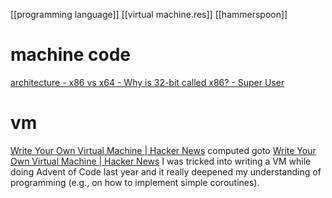 [[programming language]]
[[virtual machine.res]]
[[hammerspoon]]
# machine code
[architecture - x86 vs x64 - Why is 32-bit called x86? - Super User](https://superuser.com/questions/179919/x86-vs-x64-why-is-32-bit-called-x86)

# vm
[Write Your Own Virtual Machine | Hacker News](https://news.ycombinator.com/item?id=18678699)
	computed goto
[Write Your Own Virtual Machine | Hacker News](https://news.ycombinator.com/item?id=24166137)
	I was tricked into writing a VM while doing Advent of Code last year and it really deepened my understanding of programming (e.g., on how to implement simple coroutines).